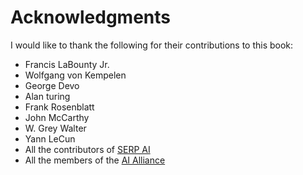 # Acknowledgments

I would like to thank the following for their contributions to this book:

* Francis LaBounty Jr.
* Wolfgang von Kempelen
* George Devo
* Alan turing
* Frank Rosenblatt
* John McCarthy
* W. Grey Walter
* Yann LeCun
* All the contributors of [SERP AI](https://serp.ai/)
* All the members of the [AI Alliance](https://serp.ly/@serpai/alliance)

